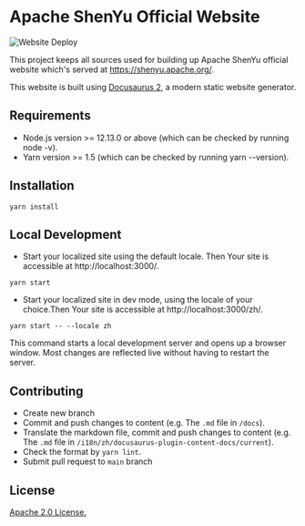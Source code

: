 # Apache ShenYu Official Website

![Website Deploy](https://github.com/apache/incubator-shenyu-website/workflows/Website%20Deploy/badge.svg)

This project keeps all sources used for building up Apache ShenYu official website which's served at <https://shenyu.apache.org/>. 

This website is built using [Docusaurus 2](https://docusaurus.io/), a modern static website generator.

## Requirements

- Node.js version >= 12.13.0 or above (which can be checked by running node -v).
- Yarn version >= 1.5 (which can be checked by running yarn --version).

## Installation

```console
yarn install
```

## Local Development

- Start your localized site using the default locale. Then Your site is accessible at http://localhost:3000/.

```console
yarn start
```

- Start your localized site in dev mode, using the locale of your choice.Then Your site is accessible at http://localhost:3000/zh/.

```console
yarn start -- --locale zh
```

This command starts a local development server and opens up a browser window. Most changes are reflected live without having to restart the server.

## Contributing

* Create new branch
* Commit and push changes to content (e.g. The `.md` file in `/docs`).
* Translate the markdown file, commit  and push changes to content (e.g. The `.md` file in `/i18n/zh/docusaurus-plugin-content-docs/current`).
* Check the format by `yarn lint`.
* Submit pull request to `main` branch

## License

[Apache 2.0 License.](/LICENSE)

